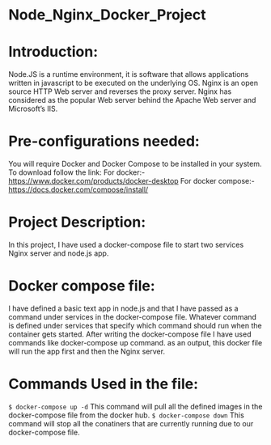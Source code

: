 # Node_Nginx_Docker_Project

# Introduction:
Node.JS is a runtime environment, it is software that allows applications written in javascript to be executed on the underlying OS. Nginx is an open source HTTP Web server and reverses the proxy server. Nginx has considered as the popular Web server behind the Apache Web server and Microsoft’s IIS.

# Pre-configurations needed:

You will require Docker and Docker Compose to be installed in your system. 
To download follow the link:
For docker:- https://www.docker.com/products/docker-desktop 
For docker compose:- https://docs.docker.com/compose/install/

# Project Description:
In this project, I have used a docker-compose file to start two services Nginx server and node.js app.

# Docker compose file:
I have defined a basic text app in node.js and that I have passed as a command under services in the docker-compose file. 
Whatever command is defined under services that specify which command should run when the container gets started. After writing the docker-compose file I have used commands like docker-compose up command. as an output, this docker file will run the app first and then the Nginx server.

# Commands Used in the file:
``` $ docker-compose up -d ``` This command will pull all the defined images in the docker-compose file from the docker hub.
``` $ docker-compose down ``` This command will stop all the conatiners that are currently running due to our docker-compose file.
